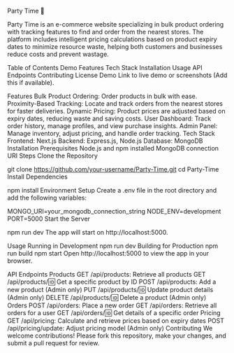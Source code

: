 Party Time 🎉

Party Time is an e-commerce website specializing in bulk product ordering with tracking features to find and order from the nearest stores. The platform includes intelligent pricing calculations based on product expiry dates to minimize resource waste, helping both customers and businesses reduce costs and prevent wastage.

Table of Contents
Demo
Features
Tech Stack
Installation
Usage
API Endpoints
Contributing
License
Demo
Link to live demo or screenshots (Add this if available).

Features
Bulk Product Ordering: Order products in bulk with ease.
Proximity-Based Tracking: Locate and track orders from the nearest stores for faster deliveries.
Dynamic Pricing: Product prices are adjusted based on expiry dates, reducing waste and saving costs.
User Dashboard: Track order history, manage profiles, and view purchase insights.
Admin Panel: Manage inventory, adjust pricing, and handle order tracking.
Tech Stack
Frontend: Next.js
Backend: Express.js, Node.js
Database: MongoDB
Installation
Prerequisites
Node.js and npm installed
MongoDB connection URI
Steps
Clone the Repository

git clone https://github.com/your-username/Party-Time.git
cd Party-Time
Install Dependencies

npm install
Environment Setup Create a .env file in the root directory and add the following variables:

MONGO_URI=your_mongodb_connection_string
NODE_ENV=development
PORT=5000
Start the Server

npm run dev
The app will start on http://localhost:5000.

Usage
Running in Development
npm run dev
Building for Production
npm run build
npm start
Open http://localhost:5000 to view the app in your browser.

API Endpoints
Products
GET /api/products: Retrieve all products
GET /api/products/:id: Get a specific product by ID
POST /api/products: Add a new product (Admin only)
PUT /api/products/:id: Update product details (Admin only)
DELETE /api/products/:id: Delete a product (Admin only)
Orders
POST /api/orders: Place a new order
GET /api/orders: Retrieve all orders for a user
GET /api/orders/:id: Get details of a specific order
Pricing
GET /api/pricing: Calculate and retrieve prices based on expiry dates
POST /api/pricing/update: Adjust pricing model (Admin only)
Contributing
We welcome contributions! Please fork this repository, make your changes, and submit a pull request for review.



